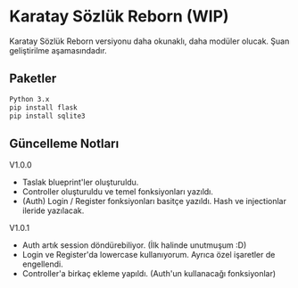 # Karatay Sözlük Reborn (WIP)

Karatay Sözlük Reborn versiyonu daha okunaklı, daha modüler olucak. Şuan geliştirilme aşamasındadır.

## Paketler

```bash
Python 3.x
pip install flask
pip install sqlite3

```

## Güncelleme Notları
V1.0.0 
- Taslak blueprint'ler oluşturuldu.
- Controller oluşturuldu ve temel fonksiyonları yazıldı.
- (Auth) Login / Register fonksiyonları basitçe yazıldı. Hash ve injectionlar ileride yazılacak.

V1.0.1
- Auth artık session döndürebiliyor. (İlk halinde unutmuşum :D)
- Login ve Register'da lowercase kullanıyorum. Ayrıca özel işaretler de engellendi.
- Controller'a birkaç ekleme yapıldı. (Auth'un kullanacağı fonksiyonlar)